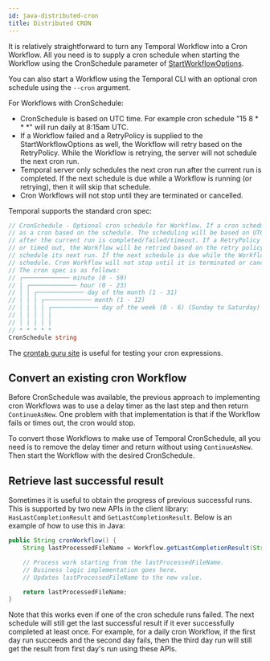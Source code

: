 ```yaml
---
id: java-distributed-cron
title: Distributed CRON
---
```


It is relatively straightforward to turn any Temporal Workflow into a Cron Workflow. All you need
is to supply a cron schedule when starting the Workflow using the CronSchedule
parameter of
[StartWorkflowOptions](https://www.javadoc.io/doc/io.temporal/temporal-sdk/latest/io/temporal/client/WorkflowOptions.html).

You can also start a Workflow using the Temporal CLI with an optional cron schedule using the `--cron` argument.

For Workflows with CronSchedule:

* CronSchedule is based on UTC time. For example cron schedule "15 8 \* \* \*"
  will run daily at 8:15am UTC.
* If a Workflow failed and a RetryPolicy is supplied to the StartWorkflowOptions
  as well, the Workflow will retry based on the RetryPolicy. While the Workflow is
  retrying, the server will not schedule the next cron run.
* Temporal server only schedules the next cron run after the current run is
  completed. If the next schedule is due while a Workflow is running (or retrying),
  then it will skip that schedule.
* Cron Workflows will not stop until they are terminated or cancelled.

Temporal supports the standard cron spec:

```go
// CronSchedule - Optional cron schedule for Workflow. If a cron schedule is specified, the Workflow will run
// as a cron based on the schedule. The scheduling will be based on UTC time. The schedule for the next run only happens
// after the current run is completed/failed/timeout. If a RetryPolicy is also supplied, and the Workflow failed
// or timed out, the Workflow will be retried based on the retry policy. While the Workflow is retrying, it won't
// schedule its next run. If the next schedule is due while the Workflow is running (or retrying), then it will skip that
// schedule. Cron Workflow will not stop until it is terminated or cancelled (by returning temporal.CanceledError).
// The cron spec is as follows:
// ┌───────────── minute (0 - 59)
// │ ┌───────────── hour (0 - 23)
// │ │ ┌───────────── day of the month (1 - 31)
// │ │ │ ┌───────────── month (1 - 12)
// │ │ │ │ ┌───────────── day of the week (0 - 6) (Sunday to Saturday)
// │ │ │ │ │
// │ │ │ │ │
// * * * * *
CronSchedule string
```

The [crontab guru site](https://crontab.guru/) is useful for testing your cron expressions.

## Convert an existing cron Workflow

Before CronSchedule was available, the previous approach to implementing cron
Workflows was to use a delay timer as the last step and then return
`ContinueAsNew`. One problem with that implementation is that if the Workflow
fails or times out, the cron would stop.

To convert those Workflows to make use of Temporal CronSchedule, all you need is to remove the delay timer and return without using
`ContinueAsNew`. Then start the Workflow with the desired CronSchedule.


## Retrieve last successful result

Sometimes it is useful to obtain the progress of previous successful runs.
This is supported by two new APIs in the client library:
`HasLastCompletionResult` and `GetLastCompletionResult`. Below is an example of how
to use this in Java:

```java
public String cronWorkflow() {
    String lastProcessedFileName = Workflow.getLastCompletionResult(String.class);

    // Process work starting from the lastProcessedFileName.
    // Business logic implementation goes here.
    // Updates lastProcessedFileName to the new value.

    return lastProcessedFileName;
}
```

Note that this works even if one of the cron schedule runs failed. The
next schedule will still get the last successful result if it ever successfully
completed at least once. For example, for a daily cron Workflow, if the first day
run succeeds and the second day fails, then the third day run will still get
the result from first day's run using these APIs.
